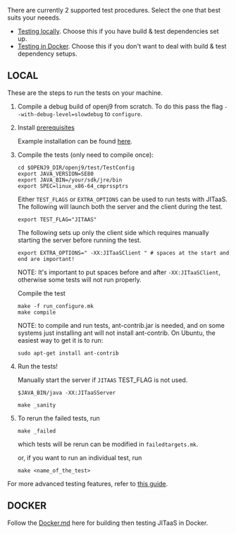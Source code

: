 <!--
Copyright (c) 2018, 2019 IBM Corp. and others

This program and the accompanying materials are made available under
the terms of the Eclipse Public License 2.0 which accompanies this
distribution and is available at https://www.eclipse.org/legal/epl-2.0/
or the Apache License, Version 2.0 which accompanies this distribution and
is available at https://www.apache.org/licenses/LICENSE-2.0.

This Source Code may also be made available under the following
Secondary Licenses when the conditions for such availability set
forth in the Eclipse Public License, v. 2.0 are satisfied: GNU
General Public License, version 2 with the GNU Classpath
Exception [1] and GNU General Public License, version 2 with the
OpenJDK Assembly Exception [2].

[1] https://www.gnu.org/software/classpath/license.html
[2] http://openjdk.java.net/legal/assembly-exception.html

SPDX-License-Identifier: EPL-2.0 OR Apache-2.0 OR GPL-2.0 WITH Classpath-exception-2.0 OR LicenseRef-GPL-2.0 WITH Assembly-exception
-->

There are currently 2 supported test procedures. Select the one that best suits your neeeds.

- [Testing locally](#local). Choose this if you have build & test dependencies set up.
- [Testing in Docker](#docker). Choose this if you don't want to deal with build & test dependency setups.

## LOCAL

These are the steps to run the tests on your machine.

1. Compile a debug build of openj9 from scratch. To do this pass the flag `--with-debug-level=slowdebug` to `configure`.

2. Install [prerequisites](https://github.com/eclipse/openj9/blob/master/test/docs/Prerequisites.md)

   Example installation can be found [here](https://github.com/eclipse/openj9/blob/master/buildenv/docker/test/Dockerfile#L57-L68).
3. Compile  the tests (only need to compile once):
   ```
   cd $OPENJ9_DIR/openj9/test/TestConfig
   export JAVA_VERSION=SE80
   export JAVA_BIN=/your/sdk/jre/bin
   export SPEC=linux_x86-64_cmprssptrs
   ```
   Either `TEST_FLAGS` or `EXTRA_OPTIONS` can be used to run tests with JITaaS. The following will launch both the server and the client during the test.
   ```
   export TEST_FLAG="JITAAS"
   ```
   The following sets up only the client side which requires manually starting the server before running the test.
   ```
   export EXTRA_OPTIONS=" -XX:JITaaSClient " # spaces at the start and end are important!
   ```
   NOTE: It's important to put spaces before and after `-XX:JITaaSClient`, otherwise
   some tests will not run properly.

   Compile the test
   ```
   make -f run_configure.mk
   make compile
   ```
   NOTE: to compile and run tests, ant-contrib.jar is needed, and on some systems just installing ant will not install ant-contrib.
   On Ubuntu, the easiest way to get it is to run:
   ```
   sudo apt-get install ant-contrib
   ```


4. Run the tests!

   Manually start the server if `JITAAS` TEST_FLAG is not used.
   ```
   $JAVA_BIN/java -XX:JITaaSServer
   ```
   ```
   make _sanity
   ```
   
5. To rerun the failed tests, run
   ```
   make _failed
   ```
   which tests will be rerun can be modified in `failedtargets.mk`.

   or, if you want to run an individual test, run
   ```
   make <name_of_the_test>
   ```

For more advanced testing features, refer to [this guide](https://github.com/eclipse/openj9/blob/master/test/docs/OpenJ9TestUserGuide.md).

## DOCKER

Follow the [Docker.md](Docker.md) here for building then testing JITaaS in Docker.
